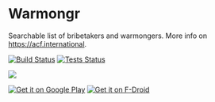 # Warmongr

Searchable list of bribetakers and warmongers. More info on https://acf.international.

[![Build Status](https://img.shields.io/github/actions/workflow/status/sirekanian/warmongr/build.yml?label=build)](https://github.com/sirekanian/warmongr/actions/workflows/build.yml)
[![Tests Status](https://img.shields.io/github/actions/workflow/status/sirekanian/warmongr/tests.yml?label=tests)](https://github.com/sirekanian/warmongr/actions/workflows/tests.yml)

<picture>
  <source media="(prefers-color-scheme: dark)" srcset="https://sirekanyan.org/screenshots/warmongr-dark.png">
  <img src="https://sirekanyan.org/screenshots/warmongr.png">
</picture>

[![Get it on Google Play][1]][2]
[![Get it on F-Droid][3]][4]

[1]: https://sirekanyan.org/badge/play.png
[2]: https://play.google.com/store/apps/details?id=com.sirekanian.warmongr
[3]: https://sirekanyan.org/badge/fdroid.png
[4]: https://f-droid.org/en/packages/org.sirekanyan.warmongr/

